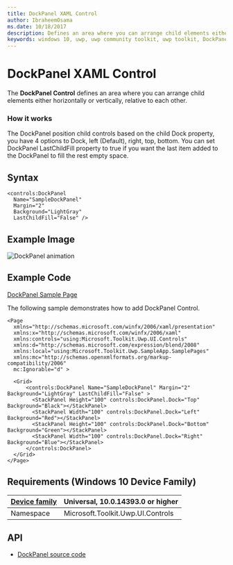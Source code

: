 ```yaml
---
title: DockPanel XAML Control
author: IbraheemOsama
ms.date: 10/18/2017
description: Defines an area where you can arrange child elements either horizontally or vertically, relative to each other.
keywords: windows 10, uwp, uwp community toolkit, uwp toolkit, DockPanel, XAML Control, xaml
---
```


# DockPanel XAML Control

The **DockPanel Control** defines an area where you can arrange child elements either horizontally or vertically, relative to each other.

### How it works

The DockPanel position child controls based on the child Dock property, you have 4 options to Dock, left (Default), right, top, bottom.
You can set DockPanel LastChildFill property to true if you want the last item added to the DockPanel to fill the rest empty space.

## Syntax

```xaml
<controls:DockPanel 
  Name="SampleDockPanel" 
  Margin="2" 
  Background="LightGray" 
  LastChildFill="False" />
```

## Example Image

![DockPanel animation](../resources/images/Controls-DockPanel.gif "DockPanel")

## Example Code

[DockPanel Sample Page](https://github.com/Microsoft/UWPCommunityToolkit/tree/master/Microsoft.Toolkit.Uwp.SampleApp/SamplePages/DockPanel)

The following sample demonstrates how to add DockPanel Control.

```xaml
<Page
  xmlns="http://schemas.microsoft.com/winfx/2006/xaml/presentation"
  xmlns:x="http://schemas.microsoft.com/winfx/2006/xaml"
  xmlns:controls="using:Microsoft.Toolkit.Uwp.UI.Controls"
  xmlns:d="http://schemas.microsoft.com/expression/blend/2008"
  xmlns:local="using:Microsoft.Toolkit.Uwp.SampleApp.SamplePages"
  xmlns:mc="http://schemas.openxmlformats.org/markup-compatibility/2006"
  mc:Ignorable="d" >

  <Grid>
      <controls:DockPanel Name="SampleDockPanel" Margin="2" Background="LightGray" LastChildFill="False" >
        <StackPanel Height="100" controls:DockPanel.Dock="Top" Background="Black"></StackPanel>
        <StackPanel Width="100" controls:DockPanel.Dock="Left" Background="Red"></StackPanel>
        <StackPanel Height="100" controls:DockPanel.Dock="Bottom" Background="Green"></StackPanel>
        <StackPanel Width="100" controls:DockPanel.Dock="Right" Background="Blue"></StackPanel>
      </controls:DockPanel>
  </Grid>
</Page>
```

## Requirements (Windows 10 Device Family)

| [Device family](http://go.microsoft.com/fwlink/p/?LinkID=526370) | Universal, 10.0.14393.0 or higher |
| --- | --- |
| Namespace | Microsoft.Toolkit.Uwp.UI.Controls |

## API

* [DockPanel source code](https://github.com/Microsoft/UWPCommunityToolkit/tree/master/Microsoft.Toolkit.Uwp.UI.Controls/DockPanel)
